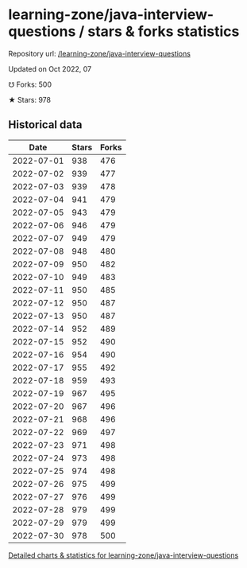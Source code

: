 # learning-zone/java-interview-questions / stars & forks statistics

Repository url: [/learning-zone/java-interview-questions](https://github.com/learning-zone/java-interview-questions)

Updated on Oct 2022, 07

☋ Forks: 500

★ Stars: 978

## Historical data
| Date | Stars | Forks |
|------|-------|-------|
| 2022-07-01 | 938 | 476 | 
| 2022-07-02 | 939 | 477 | 
| 2022-07-03 | 939 | 478 | 
| 2022-07-04 | 941 | 479 | 
| 2022-07-05 | 943 | 479 | 
| 2022-07-06 | 946 | 479 | 
| 2022-07-07 | 949 | 479 | 
| 2022-07-08 | 948 | 480 | 
| 2022-07-09 | 950 | 482 | 
| 2022-07-10 | 949 | 483 | 
| 2022-07-11 | 950 | 485 | 
| 2022-07-12 | 950 | 487 | 
| 2022-07-13 | 950 | 487 | 
| 2022-07-14 | 952 | 489 | 
| 2022-07-15 | 952 | 490 | 
| 2022-07-16 | 954 | 490 | 
| 2022-07-17 | 955 | 492 | 
| 2022-07-18 | 959 | 493 | 
| 2022-07-19 | 967 | 495 | 
| 2022-07-20 | 967 | 496 | 
| 2022-07-21 | 968 | 496 | 
| 2022-07-22 | 969 | 497 | 
| 2022-07-23 | 971 | 498 | 
| 2022-07-24 | 973 | 498 | 
| 2022-07-25 | 974 | 498 | 
| 2022-07-26 | 975 | 499 | 
| 2022-07-27 | 976 | 499 | 
| 2022-07-28 | 979 | 499 | 
| 2022-07-29 | 979 | 499 | 
| 2022-07-30 | 978 | 500 | 


[Detailed charts & statistics for learning-zone/java-interview-questions](https://reviewgithub.com/rep/learning-zone/java-interview-questions)
